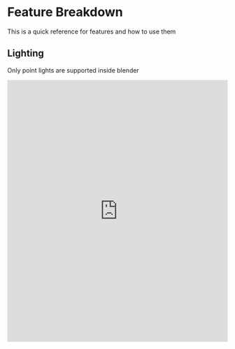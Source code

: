 # Feature Breakdown

This is a quick reference for features and how to use them

## Lighting

Only point lights are supported inside blender
<iframe width="100%" height="600" src="https://www.youtube.com/embed/KMW4SLMVLS4" title="YouTube video player" frameborder="0" allow="accelerometer; autoplay; clipboard-write; encrypted-media; gyroscope; picture-in-picture" allowfullscreen></iframe>